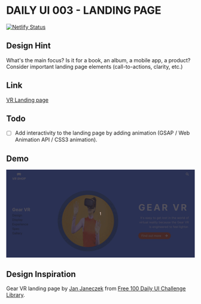 # DAILY UI 003 - LANDING PAGE

[![Netlify Status](https://api.netlify.com/api/v1/badges/6f9abd86-d655-4905-9fa7-256617ad1d8b/deploy-status)](https://app.netlify.com/sites/vr-landing-page/deploys)

## Design Hint

What's the main focus? Is it for a book, an album, a mobile app, a product? Consider important landing page elements (call-to-actions, clarity, etc.)

## Link

[VR Landing page](https://vr-landing-page.netlify.app/)

## Todo

- [ ] Add interactivity to the landing page by adding animation (GSAP / Web Animation API / CSS3 animation).

## Demo

![VR company landing page demo](https://github.com/khwilo/003-landing-page/blob/master/demo/landing-page-demo.gif)

## Design Inspiration

Gear VR landing page by [Jan Janeczek](http://janjaneczek.com/) from [Free 100 Daily UI Challenge Library](https://100dailyui.webflow.io/).
